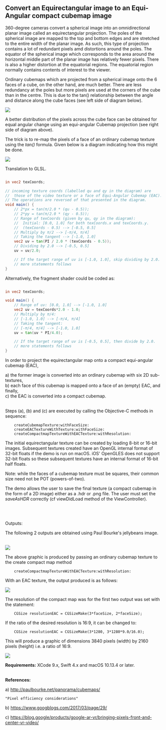 ## Convert an Equirectangular image to an Equi-Angular compact cubemap image


360-degree cameras convert a spherical image into an omnidirectional planar image called an equirectangular projection. The poles of the spherical image are mapped to the top and bottom edges and are stretched to the entire width of the planar image. As such, this type of projection contains a lot of redundant pixels amd distortions around the poles. The equator of the spherical image which corresponds to the area around the horizontal middle part of the planar image has relatively fewer pixels. There is also a higher distortion at the equatorial regions. The equatorial region normally contains contents of interest to the viewer.

Ordinary cubemaps which are projected from a spherical image onto the 6 faces of a cube, on the other hand, are much better. There are less redundancy at the poles but more pixels are used at the corners of the cube than in the centre. This is due to the tan() relationship between the angle and distance along the cube faces (see left side of diagram below).

![](Documentation/PixelDistribution.png)


A better distribution of the pixels across the cube face can be obtained for equal angular change using an equi-angular Cubemap projection (see right side of diagram above).

The trick is to re-map the pixels of a face of an ordinary cubemap texture using the *tan()* formula. Given below is a diagram indicating how this might be done.

![](Documentation/EACMath.png)

Translation to GLSL.

```glsl

in vec2 texCoords;

// incoming texture coords (labelled qu and qy in the diagram) are
//  those of the video texture or a face of Equi-Angular Cubemap (EAC).
// The operations are reversed of that presented in the diagram.
void main() {
    // 2*px = tan(π/2.0 * (qu - 0.5));
    // 2*py = tan(π/2.0 * (qy - 0.5));
    // Range of texCoords (given by qu, qy in the diagram):
    //  Initial: [0.0, 1.0] for both texCoords.x and texCoords.y.
    //  (texCoords - 0.5) --> [-0.5, 0.5]
    // Multiply by π/2 --> [-π/4, π/4]
    // Taking the tangent --> [-1.0, 1.0]
    vec2 uv = tan(PI / 2.0 * (texCoords - 0.5));
    // Dividing by 2.0 --> [-0.5, 0.5]
    uv = uv/2.0;

    // If the target range of uv is [-1.0, 1.0], skip dividing by 2.0.
    // more statements follows
}
```

Alternatively, the fragment shader could be coded as:

```glsl

in vec2 texCoords;

void main() {
    // Range of uv: [0.0, 1.0] --> [-1.0, 1.0]
    vec2 uv = texCoords*2.0 - 1.0;
    // Multiply by π/4:
    // [-1.0, 1.0] --> [-π/4, π/4]
    // Taking the tangent:
    // [-π/4, π/4] --> [-1.0, 1.0]
    uv = tan(uv * PI/4.0);

    // If the target range of uv is [-0.5, 0.5], then divide by 2.0.
    // more statements follows
}
```

In order to project the equirectangular map onto a compact equi-angular cubemap (EAC), 

a) the former image is converted into an ordinary cubemap with six 2D sub-textures,
<br />
b) each face of this cubemap is mapped onto a face of an (empty) EAC, and finally,
<br />
c) the EAC is converted into a compact cubemap.
<br />
<br />

Steps (a), (b) and (c) are executed by calling the Objective-C methods in sequence:

```objc
    createCubemapTexture:withFaceSize:
    createEACTextureWithTexture:withFaceSize:
    createCompactmapTextureWithEACTexture:withResolution:
```

The initial equirectangular texture can be created by loading 8-bit or 16-bit images. Subsequent textures created have an OpenGL internal format of 32-bit floats if the demo is run on macOS. iOS' OpenGLES does not support 32-bit floats so these subsequent textures have an internal format of 16-bit half floats.

Note: while the faces of a cubemap texture must be squares, their common size need not be POT (powers-of-two). 


The demo allows the user to save the final texture (a compact cubemap in the form of a 2D image) either as a .hdr or .png file. The user must set the *saveAsHDR* correctly (cf viewDidLoad method of the ViewController).

<br />
<br />

Outputs:

The following 2 outputs are obtained using Paul Bourke's jellybeans image.
<br />
<br />

![](Output/OutputJB1.png)

The above graphic is produced by passing an ordinary cubemap texture to the create compact map method

```objc
    createCompactmapTextureWithEACTexture:withResolution:
```

With an EAC texture, the output produced is as follows:

![](Output/OutputJB2.png)


The resolution of the compact map was for the first two output was set with the statement:
```objc
    CGSize resolutionEAC = CGSizeMake(3*faceSize, 2*faceSize);
```

If the ratio of the desired resolution is 16:9, it can be changed to:
```objc
    CGSize resolutionEAC = CGSizeMake(3*1280, 3*1280*9.0/16.0);
```

This will produce a graphic of dimensions 3840 pixels (width) by 2160 pixels (height) i.e. a ratio of 16:9.

![](Output/OutputER.png)



**Requirements:** XCode 9.x, Swift 4.x and macOS 10.13.4 or later.
<br />
<br />

**References:**

a) http://paulbourke.net/panorama/cubemaps/

    "Pixel efficiency considerations"

b) https://www.googblogs.com/2017/03/page/29/

c) https://blog.google/products/google-ar-vr/bringing-pixels-front-and-center-vr-video/
